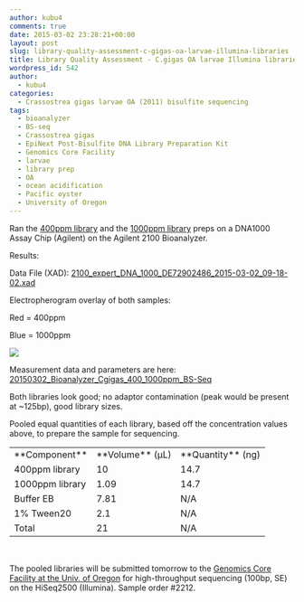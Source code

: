 ```yaml
---
author: kubu4
comments: true
date: 2015-03-02 23:28:21+00:00
layout: post
slug: library-quality-assessment-c-gigas-oa-larvae-illumina-libraries
title: Library Quality Assessment - C.gigas OA larvae Illumina libraries
wordpress_id: 542
author:
  - kubu4
categories:
  - Crassostrea gigas larvae OA (2011) bisulfite sequencing
tags:
  - bioanalyzer
  - BS-seq
  - Crassostrea gigas
  - EpiNext Post-Bisulfite DNA Library Preparation Kit
  - Genomics Core Facility
  - larvae
  - library prep
  - OA
  - ocean acidification
  - Pacific oyster
  - University of Oregon
---
```


Ran the [400ppm library](http://onsnetwork.org/kubu4/2015/01/28/bisuflite-ngs-library-prep-c-gigas-larvae-oa-bisulfite-library-quantification/) and the [1000ppm library](http://onsnetwork.org/kubu4/2015/02/27/bs-seq-library-prep-c-gigas-larvae-oa-1000ppm/) preps on a DNA1000 Assay Chip (Agilent) on the Agilent 2100 Bioanalyzer.



Results:

Data File (XAD): [2100_expert_DNA_1000_DE72902486_2015-03-02_09-18-02.xad](http://eagle.fish.washington.edu/Arabidopsis/Bioanalyzer%20Data/2100%20expert_DNA%201000_DE72902486_2015-03-02_09-18-02.xad)

Electropherogram overlay of both samples:

Red = 400ppm

Blue = 1000ppm

[![](http://eagle.fish.washington.edu/Arabidopsis/Bioanalyzer%20Data/20150302_BioanalyzerGigasLarvaeOA400_1000ppm.jpg)](http://eagle.fish.washington.edu/Arabidopsis/Bioanalyzer%20Data/20150302_BioanalyzerGigasLarvaeOA400_1000ppm.jpg)







Measurement data and parameters are here: [20150302_Bioanalyzer_Cgigas_400_1000ppm_BS-Seq](20150302_Bioanalyzer_Cgigas_400_1000ppm_BS-Seq)





Both libraries look good; no adaptor contamination (peak would be present at ~125bp), good library sizes.

Pooled equal quantities of each library, based off the concentration values above, to prepare the sample for sequencing.

<table width="280" style="height: 190px;" >
<tbody >
<tr >

<td >**Component**
</td>

<td >**Volume** (μL)
</td>

<td >**Quantity** (ng)
</td>
</tr>
<tr >

<td >400ppm library
</td>

<td >10
</td>

<td >14.7
</td>
</tr>
<tr >

<td >1000ppm library
</td>

<td >1.09
</td>

<td >14.7
</td>
</tr>
<tr >

<td >Buffer EB
</td>

<td >7.81
</td>

<td >N/A
</td>
</tr>
<tr >

<td >1% Tween20
</td>

<td >2.1
</td>

<td >N/A
</td>
</tr>
<tr >

<td >Total
</td>

<td >21
</td>

<td >N/A
</td>
</tr>
</tbody>
</table>



The pooled libraries will be submitted tomorrow to the [Genomics Core Facility at the Univ. of Oregon](http://gcf.uoregon.edu/) for high-throughput sequencing (100bp, SE) on the HiSeq2500 (Illumina). Sample order #2212.
